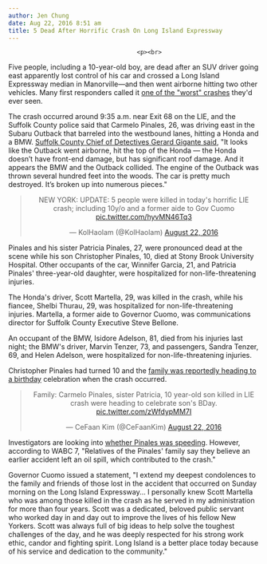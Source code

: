 ```yaml
---
author: Jen Chung
date: Aug 22, 2016 8:51 am
title: 5 Dead After Horrific Crash On Long Island Expressway
---
```


	
										<p><br>
Five people, including a 10-year-old boy, are dead after an SUV driver going east apparently lost control of his car and crossed a Long Island Expressway median in Manorville&#x2014;and then went airborne hitting two other vehicles. Many first responders called it <a href="https://web.archive.org/web/20171016015736/http://www.nbcnewyork.com/news/local/Long-Island-Expressway-Dead-Accident-390845511.html">one of the &quot;worst&quot; crashes</a> they&apos;d ever seen.</p>

<p>The crash occurred around  9:35 a.m. near Exit 68 on the LIE, and the Suffolk County police said that Carmelo Pinales, 26, was driving east in the Subaru Outback that barreled into the westbound lanes, hitting a Honda and a BMW. <a href="https://web.archive.org/web/20171016015736/http://www.newsday.com/long-island/suffolk/lie-crash-in-manorville-results-in-5-killed-6-hurt-cops-say-1.12206004#autoplay=true">Suffolk County Chief of Detectives Gerard Gigante said</a>, &quot;It looks like the Outback went airborne, hit the top of the Honda &#x2014; the Honda doesn&#x2019;t have front-end damage, but has significant roof damage. And it appears the BMW and the Outback collided. The engine of the Outback was thrown several hundred feet into the woods. The car is pretty much destroyed. It&#x2019;s broken up into numerous pieces.&quot;</p>

<center><blockquote class="twitter-tweet" data-conversation="none" data-lang="en"><p lang="en" dir="ltr">NEW YORK: UPDATE: 5 people were killed in today&apos;s horrific LIE crash; including 10y/o and a former aide to Gov Cuomo <a href="https://web.archive.org/web/20171016015736/https://t.co/hyvMN46Tq3">pic.twitter.com/hyvMN46Tq3</a></p>&#x2014; KolHaolam (@KolHaolam) <a href="https://web.archive.org/web/20171016015736/https://twitter.com/KolHaolam/status/767562140144328705">August 22, 2016</a></blockquote>
<script async src="//web.archive.org/web/20171016015736js_/http://platform.twitter.com/widgets.js" charset="utf-8"></script></center>

<p>Pinales and his sister Patricia Pinales, 27, were pronounced dead at the scene while his son Christopher Pinales, 10, died at Stony Brook University Hospital. Other occupants of the car, Winnifer Garcia, 21, and Patricia Pinales&apos; three-year-old daughter, were hospitalized for non-life-threatening injuries.</p>

<p>The Honda&apos;s driver, Scott Martella, 29, was killed in the crash, while his fiancee, Shelbi Thurau, 29, was hospitalized for non-life-threatening injuries.  Martella, a former aide to Governor Cuomo, was  communications director for Suffolk County Executive Steve Bellone.</p>

<p>An occupant of the BMW, Isidore Adelson, 81, died from his injuries last night; the BMW&apos;s driver, Marvin Tenzer, 73, and passengers, Sandra Tenzer, 69, and Helen Adelson, were hospitalized for non-life-threatening injuries. </p>

<p>Christopher Pinales had turned 10 and the <a href="https://web.archive.org/web/20171016015736/http://abc7ny.com/traffic/investigation-underway-into-lie-crash-that-killed-5-including-ex-cuomo-aide/1479034/">family was reportedly heading to a birthday</a> celebration when the crash occurred. </p>

<center><blockquote class="twitter-tweet" data-lang="en"><p lang="en" dir="ltr">Family: Carmelo Pinales, sister Patricia, 10 year-old son killed in LIE crash were heading to celebrate son&apos;s BDay. <a href="https://web.archive.org/web/20171016015736/https://t.co/zWfdypMM7I">pic.twitter.com/zWfdypMM7I</a></p>&#x2014; CeFaan Kim (@CeFaanKim) <a href="https://web.archive.org/web/20171016015736/https://twitter.com/CeFaanKim/status/767553713338810368">August 22, 2016</a></blockquote>
<script async src="//web.archive.org/web/20171016015736js_/http://platform.twitter.com/widgets.js" charset="utf-8"></script></center>

<p>Investigators are looking into <a href="https://web.archive.org/web/20171016015736/http://pix11.com/2016/08/22/5-dead-including-10-year-old-boy-and-former-cuomo-aide-in-lie-multi-car-crash/">whether Pinales was speeding</a>. However, according to WABC 7, &quot;Relatives of the Pinales&apos; family say they believe an earlier accident left an oil spill, which contributed to the crash.&quot;</p>

<p>Governor Cuomo issued a statement, &quot;I extend my deepest condolences to the family and friends of those lost in the accident that occurred on Sunday morning on the Long Island Expressway... I personally knew Scott Martella who was among those killed in the crash as he served in my administration for more than four years. Scott was a dedicated, beloved public servant who worked day in and day out to improve the lives of his fellow New Yorkers. Scott was always full of big ideas to help solve the toughest challenges of the day, and he was deeply respected for his strong work ethic, candor and fighting spirit. Long Island is a better place today because of his service and dedication to the community.&quot;</p>					
										
									
				